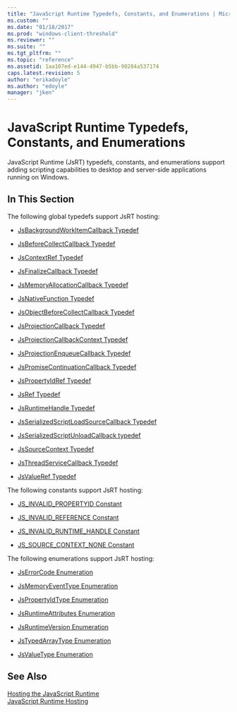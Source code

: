 ```yaml
---
title: "JavaScript Runtime Typedefs, Constants, and Enumerations | Microsoft Docs"
ms.custom: ""
ms.date: "01/18/2017"
ms.prod: "windows-client-threshold"
ms.reviewer: ""
ms.suite: ""
ms.tgt_pltfrm: ""
ms.topic: "reference"
ms.assetid: 1aa107ed-e144-4947-b5bb-90284a537174
caps.latest.revision: 5
author: "erikadoyle"
ms.author: "edoyle"
manager: "jken"
---
```

# JavaScript Runtime Typedefs, Constants, and Enumerations
JavaScript Runtime (JsRT) typedefs, constants, and enumerations support adding scripting capabilities to desktop and server-side applications running on Windows.  
  
## In This Section  
 The following global typedefs support JsRT hosting:  
  
-   [JsBackgroundWorkItemCallback Typedef](../chakra-hosting/jsbackgroundworkitemcallback-typedef.md)  
  
-   [JsBeforeCollectCallback Typedef](../chakra-hosting/jsbeforecollectcallback-typedef.md)  
  
-   [JsContextRef Typedef](../chakra-hosting/jscontextref-typedef.md)  
  
-   [JsFinalizeCallback Typedef](../chakra-hosting/jsfinalizecallback-typedef.md)  
  
-   [JsMemoryAllocationCallback Typedef](../chakra-hosting/jsmemoryallocationcallback-typedef.md)  
  
-   [JsNativeFunction Typedef](../chakra-hosting/jsnativefunction-typedef.md)  
  
-   [JsObjectBeforeCollectCallback Typedef](../chakra-hosting/jsobjectbeforecollectcallback-typedef.md)  
  
-   [JsProjectionCallback Typedef](../chakra-hosting/jsprojectioncallback-typedef.md)  
  
-   [JsProjectionCallbackContext Typedef](../chakra-hosting/jsprojectioncallbackcontext-typedef.md)  
  
-   [JsProjectionEnqueueCallback Typedef](../chakra-hosting/jsprojectionenqueuecallback-typedef.md)  
  
-   [JsPromiseContinuationCallback Typedef](../chakra-hosting/jspromisecontinuationcallback-typedef.md)  
  
-   [JsPropertyIdRef Typedef](../chakra-hosting/jspropertyidref-typedef.md)  
  
-   [JsRef Typedef](../chakra-hosting/jsref-typedef.md)  
  
-   [JsRuntimeHandle Typedef](../chakra-hosting/jsruntimehandle-typedef.md)  
  
-   [JsSerializedScriptLoadSourceCallback Typedef](../chakra-hosting/jsserializedscriptloadsourcecallback-typedef.md)  
  
-   [JsSerializedScriptUnloadCallback typedef](../chakra-hosting/jsserializedscriptunloadcallback-typedef.md)  
  
-   [JsSourceContext Typedef](../chakra-hosting/jssourcecontext-typedef.md)  
  
-   [JsThreadServiceCallback Typedef](../chakra-hosting/jsthreadservicecallback-typedef.md)  
  
-   [JsValueRef Typedef](../chakra-hosting/jsvalueref-typedef.md)  
  
 The following constants support JsRT hosting:  
  
-   [JS_INVALID_PROPERTYID Constant](../chakra-hosting/js-invalid-propertyid-constant.md)  
  
-   [JS_INVALID_REFERENCE Constant](../chakra-hosting/js-invalid-reference-constant.md)  
  
-   [JS_INVALID_RUNTIME_HANDLE Constant](../chakra-hosting/js-invalid-runtime-handle-constant.md)  
  
-   [JS_SOURCE_CONTEXT_NONE Constant](../chakra-hosting/js-source-context-none-constant.md)  
  
 The following enumerations support JsRT hosting:  
  
-   [JsErrorCode Enumeration](../chakra-hosting/jserrorcode-enumeration.md)  
  
-   [JsMemoryEventType Enumeration](../chakra-hosting/jsmemoryeventtype-enumeration.md)  
  
-   [JsPropertyIdType Enumeration](../chakra-hosting/jspropertyidtype-enumeration.md)  
  
-   [JsRuntimeAttributes Enumeration](../chakra-hosting/jsruntimeattributes-enumeration.md)  
  
-   [JsRuntimeVersion Enumeration](../chakra-hosting/jsruntimeversion-enumeration.md)  
  
-   [JsTypedArrayType Enumeration](../chakra-hosting/jstypedarraytype-enumeration.md)  
  
-   [JsValueType Enumeration](../chakra-hosting/jsvaluetype-enumeration.md)  
  
## See Also  
 [Hosting the JavaScript Runtime](../chakra-hosting/hosting-the-javascript-runtime.md)   
 [JavaScript Runtime Hosting](../chakra-hosting/javascript-runtime-hosting.md)